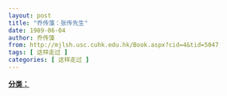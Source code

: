 ```yaml
---
layout: post
title: "乔传藻：张传先生"
date: 1989-06-04
author: 乔传藻
from: http://mjlsh.usc.cuhk.edu.hk/Book.aspx?cid=4&tid=5047
tags: [ 这样走过 ]
categories: [ 这样走过 ]
---
```


<div style="margin: 15px 10px 10px 0px;">
 <div>
  <span id="ctl00_ContentPlaceHolder1_chapter1_SubjectLabel" style="font-weight:bold;text-decoration:underline;">
   分类：
  </span>
 </div>
</div>

